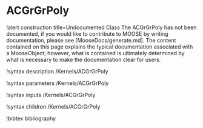 <!-- MOOSE Documentation Stub: Remove this when content is added. -->

# ACGrGrPoly

!alert construction title=Undocumented Class
The ACGrGrPoly has not been documented, if you would like to contribute to MOOSE by
writing documentation, please see [MooseDocs/generate.md]. The content contained on this page explains
the typical documentation associated with a MooseObject; however, what is contained is ultimately
determined by what is necessary to make the documentation clear for users.

!syntax description /Kernels/ACGrGrPoly

!syntax parameters /Kernels/ACGrGrPoly

!syntax inputs /Kernels/ACGrGrPoly

!syntax children /Kernels/ACGrGrPoly

!bibtex bibliography
